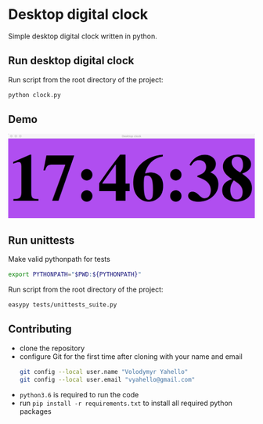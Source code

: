 # Desktop digital clock
Simple desktop digital clock written in python.


## Run desktop digital clock
Run script from the root directory of the project:
```bash
python clock.py
```

## Demo
![Screenshot](clock/demo/clock.png)

## Run unittests
Make valid pythonpath for tests
```bash
export PYTHONPATH="$PWD:${PYTHONPATH}"
```

Run script from the root directory of the project:
```bash
easypy tests/unittests_suite.py
```

## Contributing
- clone the repository
- configure Git for the first time after cloning with your name and email
  ```bash
  git config --local user.name "Volodymyr Yahello"
  git config --local user.email "vyahello@gmail.com"
  ```
- `python3.6` is required to run the code
- run `pip install -r requirements.txt` to install all required python packages
